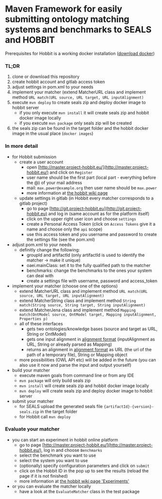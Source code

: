 # Maven Framework for easily submitting ontology matching systems and benchmarks to SEALS and HOBBIT

Prerequisites for Hobbit is a working docker installation ([download docker](https://www.docker.com/get-docker))

### TL;DR
1. clone or download this repository
1. create hobbit account and gitlab access token
1. adjust settings in pom.xml to your needs
1. implement your matcher (extend MatcherURL class and implement method ```URL match(URL source, URL target, URL inputAlignment)```
1. execute ```mvn deploy``` to create seals zip and deploy docker image to hobbit server
    - if you only execute ```mvn install``` it will create seals zip and hobbit docker image locally
    - if you execute ```mvn package``` only seals zip will be created
1. the seals zip can be found in the target folder and the hobbit docker image in the usual place (```docker images```)


### In more detail

- for Hobbit submission
    - create a user account
        - open [http://master.project-hobbit.eu/](http://master.project-hobbit.eu/)  and click on ```Register```
        - user name should be the first part (local part - everything before the @) of your mail address
        - mail: `max.power@example.org` then user name should be `max.power`
        - more information at [the  hobbit wiki page](https://github.com/hobbit-project/platform/wiki/User-registration)
    - update settings in gitlab (in Hobbit every matcher corresponds to a gitlab project)
      - go to page [http://git.project-hobbit.eu](http://git.project-hobbit.eu) and log in (same account as for the platform itself)
      - click on the upper right user icon and choose `settings`
      - create a Personal Access Token (click on `Access Tokens` give it a name and choose only the `api` scope)
      - use this access token and you username and password to create the settings file (see the pom.xml)
- adjust pom.xml to your needs
    - definitly change the following:
        - groupId and artifactId (only artifactId is used to identify the matcher -> make it unique)
        - oaei.mainClass: set it to the fully qualified path to the matcher
        - benchmarks: change the benchmarks to the ones your system can deal with
        - create a settings file with username, password and access_token
- implement your matcher (choose one of the options)
    - extend MatcherURL class and implement method ```URL match(URL source, URL target, URL inputAlignment)```
    - extend MatcherString class and implement method ```String match(String source, String target, String inputAlignment)```
    - extend MatcherJena class and implement method ```Mapping match(OntModel source, OntModel target, Mapping inputAlignment, Properties p)```
    - all of these interfaces  
        - gets two ontologies/knowledge bases (source and target as URL, String or OntModel)
        - gets one input alignment in [alignment format](http://alignapi.gforge.inria.fr/format.html) (inputAlignment as URL, String or already parsed as Mapping)
        - returns an alignment in [alignment format](http://alignapi.gforge.inria.fr/format.html) as URL (the url of the path of a temporary file), String or Mapping object
    - more possibilities (OWL API etc) will be added in the future (you can also use it now and parse the input and output yourself)
- build your matcher
    - execute maven goals from command line or from any IDE
    - ```mvn package``` will only build seals zip
    - ```mvn install``` will create seals zip and hobbit docker image locally
    - ```mvn deploy``` will create seals zip and deploy docker image to hobbit server
- submit your matcher
    - for SEALS upload the generated seals file ```{artifactId}-{version}-seals.zip``` in the target folder
    - for Hobbit call ```mvn deploy```

### Evaluate your matcher

- you can start an experiment in hobbit online platform
    - go to page [http://master.project-hobbit.eu/](http://master.project-hobbit.eu/), log in and choose `Benchmarks`
    - select the benchmark you want to use
    - select the system you want to use
    - (optionally) specify configuration parameters and click on `submit`
    - click on the Hobbit ID in the pop up to see the results (reload the page if it is not finished)
    - more information at [the  hobbit wiki page 'Experiments' ](https://github.com/hobbit-project/platform/wiki/Experiments)
- or you can evaluate the matcher locally
    - have a look at the ```EvaluateMatcher``` class in the test package
